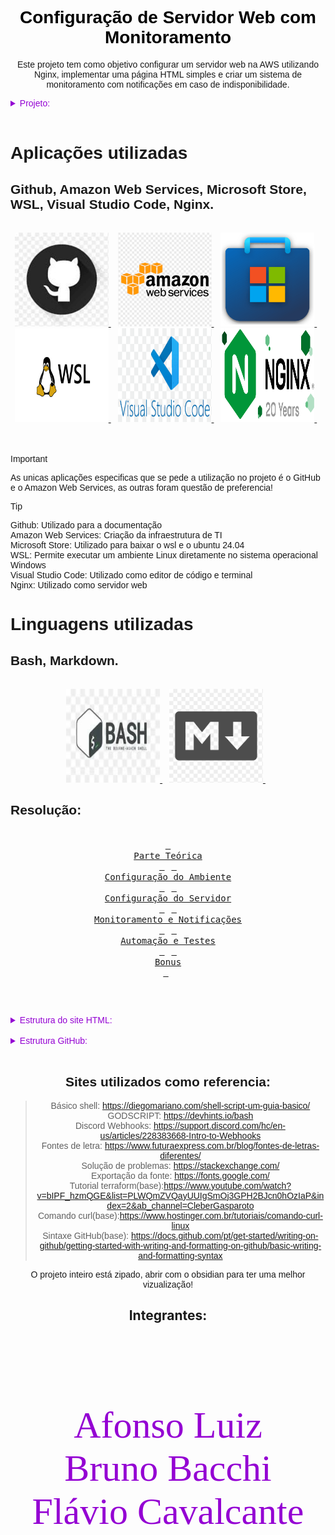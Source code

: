 <link rel="preconnect" href="https://fonts.googleapis.com">
<link rel="preconnect" href="https://fonts.gstatic.com" crossorigin>
<link href="https://fonts.googleapis.com/css2?family=Ballet:opsz@16..72&display=swap" rel="stylesheet">

<font face="sans-serif"> 
<h1 align="center" style="color: Black;">Configuração de Servidor Web com Monitoramento</h1>
<p align="center">Este projeto tem como objetivo configurar um servidor web na AWS utilizando Nginx, implementar uma página HTML simples e criar um sistema de monitoramento com notificações em caso de indisponibilidade.</p>

<div>
<details>
    <summary style="color: #9400D3; ">Projeto: </summary>
<div>

<h3 style="color: purple;">Parte teórica</h2>

<ol>
<li>Cite 3 exemplos de
distribuição linux.</li>
<li>O que é IP FIXO e sua função.</li>
<li>O que faz o comando ls -la?</li>
<li>o que acontece se eu executar o
comando "shutdown -r -f -t 0" sem ser
root
e sem sudo?</li>
</ol>
</div>

<div>
<h3 style="color: purple;"> Etapa 1: Configuração do Ambiente
</h3>

<div>
<h6> Criar uma VPC na AWS com:</h6>
<ul>
<li> 2 sub-redes públicas (para
acesso externo).</li>
<li> 2 sub-redes privadas (para
futuras expansões).</li>
<li>Uma Internet Gateway conectada
às sub-redes públicas.</li>
</ul>
</div>

<h6>Criar uma instância EC2 na AWS:</h6>

<div>
<ul>
<li> Escolher uma AMI baseada em
Linux (Ubuntu/Debian/Amazon
Linux).</li>
<li>Instalar na sub-rede pública
criada anteriormente.</li>
<li> Associar um Security Group que
permita tráfego HTTP (porta 80) e
SSH (porta 22, opcional).</li>
</ul>
</div>
<h6>Acessar a instância via SSH para
realizar configurações futuras.</h6>
</div>

<div>
<h3 style="color: purple;"> Etapa 2: Configuração do Servidor
</h3>

<div>
<h6>Web
Tarefas:</h6>
<ol>
<li> Instalar o servidor Nginx na EC2.</li>
<li> Criar uma página HTML simples
para ser exibida pelo servidor.</li>
<li> Configurar o Nginx para servir a
página corretamente.</li>
</ol>
</div>

<div>
<ul>
<h6 align="center" style="color: red;">💡 Dicas para os alunos</h6>
<li>Personalizar a página com
informações sobre o projeto.</li>
<li> Criar um serviço systemd para
garantir que o Nginx reinicie
automaticamente se parar.</li>
</ul>
</div>

</div>

<div>
<h3 style="color: purple;"> Etapa 3: Monitoramento e Notificações
Tarefas:
</h3>

<div>
<ol>
<li>Criar um script em Bash ou Python
para monitorar a disponibilidade
do site.</li><br>
<li> O script deve:</li>

<ul>
<li>Verificar se o site responde
corretamente a uma requisição
HTTP.</li>
<li> Criar logs das verificações em
/var/log/monitoramento.log.</li>
<li> Enviar uma notificação via Discord,
Telegram ou Slack se detectar
indisponibilidade.</li>
</ul>

<li> Configurar o script para rodar
automaticamente a cada 1
minuto usando cron ou systemd
timers.
</li>
</ol>
</div>

<div>
<h6 align="center" style="color: red;">💡 Dicas para os alunos</h6>
<ul>
<li>Usar curl no Bash ou requests no
Python para testar a resposta do
site..</li>
<li> Configurar um bot do Telegram
ou webhook do Discord/Slack
para receber alertas..</li>
</ul>
</div>

<div>
<h3 style="color: purple;"> Etapa 4: Automação e Testes
</h3>

<div>
<ol>
<li> Testar a implementação:</li>
<ul>
<li> Verificar se o site está acessível
via navegador.</li>
<li> Parar o Nginx e verificar se o script
detecta e envia alertas
corretamente.</li>
</ul>
<li> Criar uma documentação no
GitHub explicando:
<ul>
<li> Como configurar o ambiente.</li>
<li> Como instalar e configurar o
servidor web.</li>
<li> Como funciona o script de
monitoramento. </li>
<li> Como testar e validar a solução. </li>
</div>

<div>
<h6 align="center" style="color: red;">💡 Dicas para os alunos</h6>
<ul>
<li>Explicar os comandos usados na
documentação</li>
<li> Compartilhar prints dos testes.</li>
</ul>
</div>
</div>
<div>
<h3 align="left" style="color: purple;"> Desafios Bônus</h3>

<div>
<ol>
<li>Automação com User Data:
-Configurar a EC2 para já iniciar
com Nginx, HTML e script de
monitoramento via User Data.</li>
<li> Criação de um template
CloudFormation ou Terraform:
-Criar um arquivo YAML do
CloudFormation que provisiona
toda a infraestrutura
automaticamente.</li>
<li> Monitoramento avançado:
-Enviar estatísticas para
CloudWatch e configurar alarmas
na AWS.</li>
</ol>
</div>

</div>
</div>
</details>
<br>

# Aplicações utilizadas
<h2>Github, Amazon Web Services, Microsoft Store, WSL, Visual Studio Code, Nginx.</h2>

<div align="center">
  <br>
  <a href="https://github.com/">
    <img src="https://github.com/Daijinpala/projeto_1/blob/main/logo/gitlogo.png" alt="GitHub" width="150">
  </a>&ensp;

  <a href="https://www.googleadservices.com/pagead/aclk?sa=L&ai=DChcSEwjKuL74ltWLAxXoEUQIHY40KqwYABAAGgJkeg&co=1&ase=2&gclid=CjwKCAiA5eC9BhAuEiwA3CKwQp-uZ-EhfKVs_yaTVCZmvhF8olLyCz4sF_rQXc-KTkKjJ6zjkq_KbRoCmx0QAvD_BwE&ei=46i4Z7zJLbLb5OUP_NnOYQ&ohost=www.google.com&cid=CAESVeD2mSl7f0Xe0yyJImaMygYDsAuUvVqE8TXk7HbEuO8df6HhHkyj13nbeuQIUd6NDilzCovM3hpvmJWnXIKlBj1rDcr0Uva9DVYGZCTyi2T-YG-tn0A&sig=AOD64_3dqO5hHHx21zCm5ROWF8TSPV62pA&q&sqi=2&nis=4&adurl&ved=2ahUKEwj8xrT4ltWLAxWyLbkGHfysMwwQ0Qx6BAgIEAE">
    <img src="https://github.com/Daijinpala/projeto_1/blob/main/logo/amazonlogo.png" alt="Amazon Web Services
" width="150" height = "150">
  </a>&ensp;

 <a href="https://apps.microsoft.com/home?hl=pt-BR&gl=BR">
    <img src="https://github.com/Daijinpala/projeto_1/blob/main/logo/micstorelogo.png" alt="Microsoft Store
" width="150" height = "150">
  </a>&ensp;

  <a href="https://www.microsoft.com/store/productId/9P9TQF7MRM4R?ocid=libraryshare">
    <img src="https://github.com/Daijinpala/projeto_1/blob/main/logo/wsllogo.png" alt="WSL" width="150" height = "150">
  </a>&ensp;
 
  <a href="https://code.visualstudio.com/">
    <img src="https://github.com/Daijinpala/projeto_1/blob/main/logo/vscodelogo.png" alt="Visual Studio Code" width="150" height = "150">
  </a>&ensp;

  <a href="https://nginx.org/">
    <img src="https://github.com/Daijinpala/projeto_1/blob/main/logo/nginxlogo.png" alt="Nginx" width="150" height = "150">
  </a>&ensp;
</div>
<br><br>

>[!IMPORTANT]
>As unicas aplicações especificas que se pede a utilização no projeto é o GitHub e o Amazon Web Services, as outras foram questão de preferencia!

>[!TIP]
>Github: Utilizado para a documentação<br> Amazon Web Services: Criação da infraestrutura de TI<br> Microsoft Store: Utilizado para baixar o wsl e o ubuntu 24.04<br> WSL: Permite executar um ambiente Linux diretamente no sistema operacional Windows<br> Visual Studio Code: Utilizado como editor de código e terminal<br> Nginx: Utilizado como servidor web<br>

# Linguagens utilizadas

<h2>Bash, Markdown.</h2>

<div align="center">
  <br>
  <a href="https://www.gnu.org/software/bash/">
    <img src="https://github.com/Daijinpala/projeto_1/blob/main/logo/bashlogo.jpeg" alt="Bash" width="150" height = "150">
  </a>&ensp;

  <a href="https://www.markdownguide.org/">
    <img src="https://github.com/Daijinpala/projeto_1/blob/main/logo/marklogo.png" alt="Markdown" width="150" height = "150">
  </a>&ensp;


 <br>
</div>

## Resolução:
<div>

<div align="center">
<br>
  <a href="https://github.com/Daijinpala/projeto_1/tree/main/Apresenta%C3%A7%C3%A3o"><kbd> <br>Parte Teórica<br> </kbd></a>&ensp; 
  <a href="https://github.com/Daijinpala/projeto_1/tree/main/Configurar%20o%20ambiente"><kbd> <br>Configuração do Ambiente<br> </kbd></a>&ensp;
  <a href="https://github.com/Daijinpala/projeto_1/tree/main/Intalar%26configurar_ngnix"><kbd> <br>Configuração do Servidor<br> </kbd></a>&ensp;
  <a href="https://github.com/Daijinpala/projeto_1/tree/main/script_monitoramento"><kbd> <br>Monitoramento e Notificações<br> </kbd></a>&ensp;
  <a href="https://github.com/Daijinpala/projeto_1/tree/main/testar%26validar"><kbd> <br>Automação e Testes<br> </kbd></a>&ensp;
  <a href="https://github.com/Daijinpala/projeto_1/tree/main/Bonus"><kbd> <br>Bonus<br> </kbd></a>&ensp;
<br>

<br><br>
<details align="left">
    <summary style="color: #9400D3;">Estrutura do site HTML:</summary>

```
<!DOCTYPE html>
<html lang="pt-BR">
<head>
<meta charset="UTF-8">
<meta name="viewport" content="width=device-width, initial-scale=1.0">
<meta name="description" content="Configuração de Servidor Web com Monitoramento - Guia completo para configurar e monitorar um servidor web na AWS.">
<meta name="keywords" content="AWS, EC2, Nginx, Monitoramento, Servidor Web, VPC">
<title>Configuração de Servidor Web com Monitoramento</title>
<style>
        body {
            font-family: Arial, sans-serif;
            background-color: #282a36;
            color: #f8f8f2;
            margin: 0;
            padding: 0;
        }
        header {
            background-color: #44475a;
            padding: 20px;
            text-align: center;
            color: #f8f8f2;
            font-size: 24px;
        }
        .container {
            max-width: 800px;
            margin: 20px auto;
            padding: 20px;
            background-color: #44475a;
                   border-radius: 10px;
            box-shadow: 0 0 10px rgba(0, 0, 0, 0.5);
        }
        h1, h2 {
            color: #bd93f9;
        }
        img {
            max-width: 100%;
            height: auto;
            border-radius: 5px;
            margin: 10px 0;
            border: 2px solid #6272a4;
        }
        .tips {
            background-color: #6272a4;
            padding: 15px;
            border-radius: 5px;
            margin: 15px 0;
        }
        .tips p {
            margin: 0;
            color: #f8f8f2;
        }
        footer {
            text-align: center;
            padding: 20px;
            background-color: #44475a;
            color: #f8f8f2;
                    margin-top: 20px;
        }
        a {
            color: #8be9fd;
            text-decoration: none;
            transition: color 0.3s ease;
        }
        a:hover {
            color: #ff79c6;
            text-decoration: underline;
        }
        ol, ul {
            color: #f8f8f2;
        }
        @media (max-width: 600px) {
            .container {
                padding: 10px;
            }
            header {
                font-size: 20px;
            }
        }
 </style>
 </head>
 <body>
 <header>
 Configuração de Servidor Web com Monitoramento
 </header>
 <div class="container">
 <h1>Configuração do Ambiente</h1>
 <h2>Tarefas:</h2>
 <ol>
 <li>
 Criar uma VPC na AWS com:
 <ul>
 <li>2 sub-redes públicas (para acesso externo).</li>
 <li>2 sub-redes privadas (para futuras expansões).</li>
 <li>Uma Internet Gateway conectada às sub-redes públicas.</li>
 </ul>
 <img src="1.png" alt="VPC na AWS">
 </li>
 <li>
 Criar uma instância EC2 na AWS:
 <ul>
 <li>Escolher uma AMI baseada em Linux (Ubuntu/Debian/Amazon Linux).</li>
 <li>Instalar na sub-rede pública criada anteriormente.</li>
 <li>Associar um Security Group que permita tráfego HTTP (porta 80) e SSH (porta 22, opcional).</li>
 </ul>
 <img src="2.1.png" alt="Instância EC2">
 <img src="2.2.png" alt="Security Group">
 </li>
 <li>
 Acessar a instância via SSH para realizar configurações futuras.
 <img src="2.3.png" alt="Acesso SSH">
 </li>
 </ol>
  <h1>Configuração do Servidor</h1>
 <h2>Tarefas:</h2>
 <ol>
 <li>
 Instalar o servidor Nginx na EC2.
 <img src="3.png" alt="Instalação do Nginx">
 </li>
 <li>
 Criar uma página HTML simples para ser exibida pelo servidor.
 <pre><code>
 </code></pre>
 </li>
 <li>
 Configurar o Nginx para servir a página corretamente.
 </li>
 </ol>
 <div class="tips">
 <p><strong>Dicas para os alunos:</strong></p>
 <ul>
 <li>Personalizar a página com informações sobre o projeto.</li>
 <li>Criar um serviço systemd para garantir que o Nginx reinicie automaticamente se parar.</li>
 </ul>
 </div>
 <h1>Monitoramento e Notificações</h1>
 <h2>Tarefas:</h2>
 <ol>
 <li>
 Criar um script em Bash ou Python para monitorar a disponibilidade do site.
 </li>
 <li>
 O script deve:
 <ul>
 <li>Verificar se o site responde corretamente a uma requisição HTTP.</li>
 <li>Criar logs das verificações em /var/log/monitoramento.log</li>
 <li>Enviar uma notificação via Discord, Telegram ou Slack se detectar indisponibilidade.</li>
 </ul>
<img src="4.1.png" alt="Script de Monitoramento">
 </li>
<li>
Configurar o script para rodar automaticamente a cada 1 minuto usando cron ou systemd timers.
<img src="4.2.png" alt="Configuração do Cron">
</li>
</ol>
<div class="tips">
<p><strong>Dicas para os alunos:</strong></p>
<ul>
<li>Usar curl no Bash ou requests no Python para testar a resposta do site.</li>
<li>Configurar um bot do Telegram ou webhook do Discord/Slack para receber alertas.</li>
</ul>
</div>
<h1>Automação e Testes</h1>
<h2>Tarefas:</h2>
<ol>
<li>
Testar a implementação:
<ul>
<li>Verificar se o site está acessível via navegador.</li>
<li>Parar o Nginx e verificar se o script detecta e envia alertas corretamente.</li>
</ul>
</li>
<li>
Criar uma documentação no GitHub explicando:
<ul>
<li>Como configurar o ambiente.</li>
<li>Como instalar e configurar o servidor web.</li>
<li>Como funciona o script de monitoramento.</li>
<li>Como testar e validar a solução.</li>
</ul>
</li>
</ol>
<div class="tips">
<p><strong>Dicas para os alunos:</strong></p>
<ul>
<li>Explicar os comandos usados na documentação.</li>
<li>Compartilhar prints dos testes.</li>
</ul>
</div>
<img src="teste1.png" alt="Teste 1">
<img src="teste2.png" alt="Teste 2">
<img src="teste3.png" alt="Teste 3">
<div class="tips">
<p><strong>Repositório do GitHub:</strong></p>
<p>
Acesse o repositório do projeto no GitHub para ver a documentação completa e o código-fonte:
<a href="https://github.com/Daijinpala/projeto_1.git" target="_blank">GitHub - Projeto 1</a>
</p>
</div>
</div>
<footer>
&copy; 2025 - Configuração de Servidor Web com Monitoramento |
<a  href="https://github.com/Daijinpala/projeto_1.git" target="_blank">Repositório no GitHub</a>
</footer>
</body>
</html>
```
</details>

<br>

<details align="left">
    <summary style="color: #9400D3;">Estrutura GitHub: </summary>

```
<link rel="preconnect" href="https://fonts.googleapis.com">
<link rel="preconnect" href="https://fonts.gstatic.com" crossorigin>
<link href="https://fonts.googleapis.com/css2?family=Ballet:opsz@16..72&display=swap" rel="stylesheet">

<font face="sans-serif"> 
<h1 align="center" style="color: Black;">Configuração de Servidor Web com Monitoramento</h1>
<p align="center">Este projeto tem como objetivo configurar um servidor web na AWS utilizando Nginx, implementar uma página HTML simples e criar um sistema de monitoramento com notificações em caso de indisponibilidade.</p>

<div>
<details>
    <summary style="color: #9400D3; ">Projeto</summary>
<div>

<h3 style="color: purple;">Parte teorica</h2>

<ol>
<li>Cite 3 exemplos de
distribuição linux.</li>
<li>O que é IP FIXO e sua função.</li>
<li>O que faz o comando ls -la?</li>
<li>o que acontece se eu executar o
comando "shutdown -r -f -t 0" sem ser
root
e sem sudo?</li>
</ol>
</div>

<div>
<h3 style="color: purple;"> Etapa 1: Configuração do Ambiente
</h3>

<div>
<h6> Criar uma VPC na AWS com:</h6>
<ul>
<li> 2 sub-redes públicas (para
acesso externo).</li>
<li> 2 sub-redes privadas (para
futuras expansões).</li>
<li>Uma Internet Gateway conectada
às sub-redes públicas.</li>
</ul>
</div>

<h6>Criar uma instância EC2 na AWS:</h6>

<div>
<ul>
<li> Escolher uma AMI baseada em
Linux (Ubuntu/Debian/Amazon
Linux).</li>
<li>Instalar na sub-rede pública
criada anteriormente.</li>
<li> Associar um Security Group que
permita tráfego HTTP (porta 80) e
SSH (porta 22, opcional).</li>
</ul>
</div>
<h6>Acessar a instância via SSH para
realizar configurações futuras.</h6>
</div>

<div>
<h3 style="color: purple;"> Etapa 2: Configuração do Servidor
</h3>

<div>
<h6>Web
Tarefas:</h6>
<ol>
<li> Instalar o servidor Nginx na EC2.</li>
<li> Criar uma página HTML simples
para ser exibida pelo servidor.</li>
<li> Configurar o Nginx para servir a
página corretamente.</li>
</ol>
</div>

<div>
<ul>
<h6 align="center" style="color: red;">💡 Dicas para os alunos</h6>
<li>Personalizar a página com
informações sobre o projeto.</li>
<li> Criar um serviço systemd para
garantir que o Nginx reinicie
automaticamente se parar.</li>
</ul>
</div>

</div>

<div>
<h3 style="color: purple;"> Etapa 3: Monitoramento e Notificações
Tarefas:
</h3>

<div>
<ol>
<li>Criar um script em Bash ou Python
para monitorar a disponibilidade
do site.</li><br>
<li> O script deve:</li>

<ul>
<li>Verificar se o site responde
corretamente a uma requisição
HTTP.</li>
<li> Criar logs das verificações em
/var/log/monitoramento.log.</li>
<li> Enviar uma notificação via Discord,
Telegram ou Slack se detectar
indisponibilidade.</li>
</ul>

<li> Configurar o script para rodar
automaticamente a cada 1
minuto usando cron ou systemd
timers.
</li>
</ol>
</div>

<div>
<h6 align="center" style="color: red;">💡 Dicas para os alunos</h6>
<ul>
<li>Usar curl no Bash ou requests no
Python para testar a resposta do
site..</li>
<li> Configurar um bot do Telegram
ou webhook do Discord/Slack
para receber alertas..</li>
</ul>
</div>

<div>
<h3 style="color: purple;"> Etapa 4: Automação e Testes
</h3>

<div>
<ol>
<li> Testar a implementação:</li>
<ul>
<li> Verificar se o site está acessível
via navegador.</li>
<li> Parar o Nginx e verificar se o script
detecta e envia alertas
corretamente.</li>
</ul>
<li> Criar uma documentação no
GitHub explicando:
<ul>
<li> Como configurar o ambiente.</li>
<li> Como instalar e configurar o
servidor web.</li>
<li> Como funciona o script de
monitoramento. </li>
<li> Como testar e validar a solução. </li>
</div>

<div>
<h6 align="center" style="color: red;">💡 Dicas para os alunos</h6>
<ul>
<li>Explicar os comandos usados na
documentação</li>
<li> Compartilhar prints dos testes.</li>
</ul>
</div>
</div>
<div>
<h3 align="left" style="color: purple;"> Desafios Bônus</h3>

<div>
<ol>
<li>Automação com User Data:
-Configurar a EC2 para já iniciar
com Nginx, HTML e script de
monitoramento via User Data.</li>
<li> Criação de um template
CloudFormation ou Terraform:
-Criar um arquivo YAML do
CloudFormation que provisiona
toda a infraestrutura
automaticamente.</li>
<li> Monitoramento avançado:
-Enviar estatísticas para
CloudWatch e configurar alarmas
na AWS.</li>
</ol>
</div>

</div>
</div>
</details>

## Resolução:
<div>

<div align="center">
<br>
  <a href="https://github.com/Daijinpala/projeto_1/tree/main/Configurar%20o%20ambiente"><kbd> <br>Configuração do Ambiente<br> </kbd></a>&ensp;&ensp;
  <a href="https://github.com/Daijinpala/projeto_1/tree/main/Intalar%26configurar_ngnix"><kbd> <br>Configuração do Servidor<br> </kbd></a>&ensp;&ensp;
  <a href="https://github.com/Daijinpala/projeto_1/tree/main/script_monitoramento"><kbd> <br>Monitoramento e Notificações<br> </kbd></a>&ensp;&ensp;
  <a href="https://github.com/Daijinpala/projeto_1/tree/main/testar%26validar"><kbd> <br>Automação e Testes<br> </kbd></a>&ensp;&ensp;
  <a href=""><kbd> <br>Bonus<br> </kbd></a>&ensp;&ensp;
<br>

<br><br>
<details align="left">
    <summary style="color: #9400D3;">Estrutura do site HTML:</summary>

<!DOCTYPE html>
<html lang="pt-BR">
<head>
<meta charset="UTF-8">
<meta name="viewport" content="width=device-width, initial-scale=1.0">
<meta name="description" content="Configuração de Servidor Web com Monitoramento - Guia completo para configurar e monitorar um servidor web na AWS.">
<meta name="keywords" content="AWS, EC2, Nginx, Monitoramento, Servidor Web, VPC">
<title>Configuração de Servidor Web com Monitoramento</title>
<style>
        body {
            font-family: Arial, sans-serif;
            background-color: #282a36;
            color: #f8f8f2;
            margin: 0;
            padding: 0;
        }
        header {
            background-color: #44475a;
            padding: 20px;
            text-align: center;
            color: #f8f8f2;
            font-size: 24px;
        }
        .container {
            max-width: 800px;
            margin: 20px auto;
            padding: 20px;
            background-color: #44475a;
                   border-radius: 10px;
            box-shadow: 0 0 10px rgba(0, 0, 0, 0.5);
        }
        h1, h2 {
            color: #bd93f9;
        }
        img {
            max-width: 100%;
            height: auto;
            border-radius: 5px;
            margin: 10px 0;
            border: 2px solid #6272a4;
        }
        .tips {
            background-color: #6272a4;
            padding: 15px;
            border-radius: 5px;
            margin: 15px 0;
        }
        .tips p {
            margin: 0;
            color: #f8f8f2;
        }
        footer {
            text-align: center;
            padding: 20px;
            background-color: #44475a;
            color: #f8f8f2;
                    margin-top: 20px;
        }
        a {
            color: #8be9fd;
            text-decoration: none;
            transition: color 0.3s ease;
        }
        a:hover {
            color: #ff79c6;
            text-decoration: underline;
        }
        ol, ul {
            color: #f8f8f2;
        }
        @media (max-width: 600px) {
            .container {
                padding: 10px;
            }
            header {
                font-size: 20px;
            }
        }
 </style>
 </head>
 <body>
 <header>
 Configuração de Servidor Web com Monitoramento
 </header>
 <div class="container">
 <h1>Configuração do Ambiente</h1>
 <h2>Tarefas:</h2>
 <ol>
 <li>
 Criar uma VPC na AWS com:
 <ul>
 <li>2 sub-redes públicas (para acesso externo).</li>
 <li>2 sub-redes privadas (para futuras expansões).</li>
 <li>Uma Internet Gateway conectada às sub-redes públicas.</li>
 </ul>
 <img src="1.png" alt="VPC na AWS">
 </li>
 <li>
 Criar uma instância EC2 na AWS:
 <ul>
 <li>Escolher uma AMI baseada em Linux (Ubuntu/Debian/Amazon Linux).</li>
 <li>Instalar na sub-rede pública criada anteriormente.</li>
 <li>Associar um Security Group que permita tráfego HTTP (porta 80) e SSH (porta 22, opcional).</li>
 </ul>
 <img src="2.1.png" alt="Instância EC2">
 <img src="2.2.png" alt="Security Group">
 </li>
 <li>
 Acessar a instância via SSH para realizar configurações futuras.
 <img src="2.3.png" alt="Acesso SSH">
 </li>
 </ol>
  <h1>Configuração do Servidor</h1>
 <h2>Tarefas:</h2>
 <ol>
 <li>
 Instalar o servidor Nginx na EC2.
 <img src="3.png" alt="Instalação do Nginx">
 </li>
 <li>
 Criar uma página HTML simples para ser exibida pelo servidor.
 <pre><code>
 </code></pre>
 </li>
 <li>
 Configurar o Nginx para servir a página corretamente.
 </li>
 </ol>
 <div class="tips">
 <p><strong>Dicas para os alunos:</strong></p>
 <ul>
 <li>Personalizar a página com informações sobre o projeto.</li>
 <li>Criar um serviço systemd para garantir que o Nginx reinicie automaticamente se parar.</li>
 </ul>
 </div>
 <h1>Monitoramento e Notificações</h1>
 <h2>Tarefas:</h2>
 <ol>
 <li>
 Criar um script em Bash ou Python para monitorar a disponibilidade do site.
 </li>
 <li>
 O script deve:
 <ul>
 <li>Verificar se o site responde corretamente a uma requisição HTTP.</li>
 <li>Criar logs das verificações em /var/log/monitoramento.log</li>
 <li>Enviar uma notificação via Discord, Telegram ou Slack se detectar indisponibilidade.</li>
 </ul>
<img src="4.1.png" alt="Script de Monitoramento">
 </li>
<li>
Configurar o script para rodar automaticamente a cada 1 minuto usando cron ou systemd timers.
<img src="4.2.png" alt="Configuração do Cron">
</li>
</ol>
<div class="tips">
<p><strong>Dicas para os alunos:</strong></p>
<ul>
<li>Usar curl no Bash ou requests no Python para testar a resposta do site.</li>
<li>Configurar um bot do Telegram ou webhook do Discord/Slack para receber alertas.</li>
</ul>
</div>
<h1>Automação e Testes</h1>
<h2>Tarefas:</h2>
<ol>
<li>
Testar a implementação:
<ul>
<li>Verificar se o site está acessível via navegador.</li>
<li>Parar o Nginx e verificar se o script detecta e envia alertas corretamente.</li>
</ul>
</li>
<li>
Criar uma documentação no GitHub explicando:
<ul>
<li>Como configurar o ambiente.</li>
<li>Como instalar e configurar o servidor web.</li>
<li>Como funciona o script de monitoramento.</li>
<li>Como testar e validar a solução.</li>
</ul>
</li>
</ol>
<div class="tips">
<p><strong>Dicas para os alunos:</strong></p>
<ul>
<li>Explicar os comandos usados na documentação.</li>
<li>Compartilhar prints dos testes.</li>
</ul>
</div>
<img src="teste1.png" alt="Teste 1">
<img src="teste2.png" alt="Teste 2">
<img src="teste3.png" alt="Teste 3">
<div class="tips">
<p><strong>Repositório do GitHub:</strong></p>
p>
Acesse o repositório do projeto no GitHub para ver a documentação completa e o código-fonte:
<a href="https://github.com/Daijinpala/projeto_1.git" target="_blank">GitHub - Projeto 1</a>
</p>
</div>
</div>
<footer>
&copy; 2025 - Configuração de Servidor Web com Monitoramento |
<a  href="https://github.com/Daijinpala/projeto_1.git" target="_blank">Repositório no GitHub</a>
</footer>
</body>
</html>

</details>

<br>

<br>

## Sites utilizados como referencia:

> Básico shell: https://diegomariano.com/shell-script-um-guia-basico/<p></p>

> GODSCRIPT: https://devhints.io/bash<p></p>

>Discord Webhooks: https://support.discord.com/hc/en-us/articles/228383668-Intro-to-Webhooks

>Fontes de letra: https://www.futuraexpress.com.br/blog/fontes-de-letras-diferentes/

>Solução de problemas: https://stackexchange.com/

>Exportação da fonte:  https://fonts.google.com/ 

<p align="center">O projeto inteiro está zipado, abrir com o obsidian para ter uma melhor vizualização!</p>
</font>

<h2 align="center">Integrantes:</h2>

<font face="Ballet" style="color: #9400D3;">
<footer>
<p style = 'font-size:60px'>
Flávio Cavalcante
<br>
Bruno Bacchi
<br>
Afonso Luiz
<br>
</p>
</footer>
</font>
```

</details>

<br>

## Sites utilizados como referencia:

>Básico shell: https://diegomariano.com/shell-script-um-guia-basico/<br>
>GODSCRIPT: https://devhints.io/bash<br>
>Discord Webhooks: https://support.discord.com/hc/en-us/articles/228383668-Intro-to-Webhooks<br>
>Fontes de letra: https://www.futuraexpress.com.br/blog/fontes-de-letras-diferentes/<br>
>Solução de problemas: https://stackexchange.com/<br>
>Exportação da fonte:  https://fonts.google.com/<br>
>Tutorial terraform(base):https://www.youtube.com/watch?v=bIPF_hzmQGE&list=PLWQmZVQayUUIgSmOj3GPH2BJcn0hOzIaP&index=2&ab_channel=CleberGasparoto<br>
>Comando curl(base):https://www.hostinger.com.br/tutoriais/comando-curl-linux <br>
>Sintaxe GitHub(base): https://docs.github.com/pt/get-started/writing-on-github/getting-started-with-writing-and-formatting-on-github/basic-writing-and-formatting-syntax<br>

<p align="center">O projeto inteiro está zipado, abrir com o obsidian para ter uma melhor vizualização!</p>
</font>

<h2 align="center">Integrantes:</h2>

<font face="Ballet" style="color: #9400D3;">
<footer>
<p style = 'font-size:60px'>
<br>
Afonso Luiz
<br>
Bruno Bacchi
<br>
Flávio Cavalcante
<br>
</p>
</footer>
</font>
